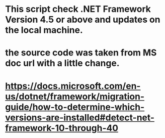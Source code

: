 # This script check .NET Framework Version 4.5 or above and updates on the local machine.
# the source code was taken from MS doc url with a little change.
# https://docs.microsoft.com/en-us/dotnet/framework/migration-guide/how-to-determine-which-versions-are-installed#detect-net-framework-10-through-40

